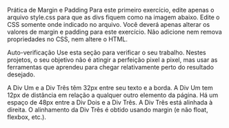 Prática de Margin e Padding
Para este primeiro exercício, edite apenas o arquivo style.css para que as divs fiquem como na imagem abaixo. Edite o CSS somente onde indicado no arquivo. Você deverá apenas alterar os valores de margin e padding para este exercício. Não adicione nem remova propriedades no CSS, nem altere o HTML.



Auto-verificação
Use esta seção para verificar o seu trabalho. Nestes projetos, o seu objetivo não é atingir a perfeição pixel a pixel, mas usar as ferramentas que aprendeu para chegar relativamente perto do resultado desejado.

A Div Um e a Div Três têm 32px entre seu texto e a borda.
A Div Um tem 12px de distância em relação a qualquer outro elemento da página.
Há um espaço de 48px entre a Div Dois e a Div Três.
A Div Três está alinhada à direita.
O alinhamento da Div Três é obtido usando margin (e não float, flexbox, etc.).